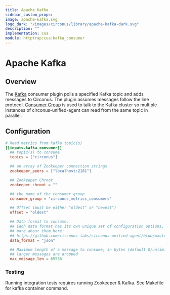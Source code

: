 ```yaml
---
title: Apache Kafka
sidebar_custom_props:
image: apache-kafka.svg
logo_dark: "/images/circonus/library/apache-kafka-dark.svg"
description: ""
implementation: cua
module: httptrap:cua:kafka_consumer
---
```


# Apache Kafka

## Overview

The [Kafka](http://kafka.apache.org/) consumer plugin polls a specified Kafka
topic and adds messages to Circonus. The plugin assumes messages follow the
line protocol. [Consumer Group](http://godoc.org/github.com/wvanbergen/kafka/consumergroup)
is used to talk to the Kafka cluster so multiple instances of circonus-unified-agent can read
from the same topic in parallel.

## Configuration

```toml
# Read metrics from Kafka topic(s)
[[inputs.kafka_consumer]]
  ## topic(s) to consume
  topics = ["circonus"]

  ## an array of Zookeeper connection strings
  zookeeper_peers = ["localhost:2181"]

  ## Zookeeper Chroot
  zookeeper_chroot = ""

  ## the name of the consumer group
  consumer_group = "circonus_metrics_consumers"

  ## Offset (must be either "oldest" or "newest")
  offset = "oldest"

  ## Data format to consume.
  ## Each data format has its own unique set of configuration options, read
  ## more about them here:
  ## https://github.com/circonus-labs/circonus-unified-agent/blob/master/docs/DATA_FORMATS_INPUT.md
  data_format = "json"

  ## Maximum length of a message to consume, in bytes (default 0/unlimited);
  ## larger messages are dropped
  max_message_len = 65536
```

### Testing

Running integration tests requires running Zookeeper & Kafka. See Makefile
for kafka container command.
